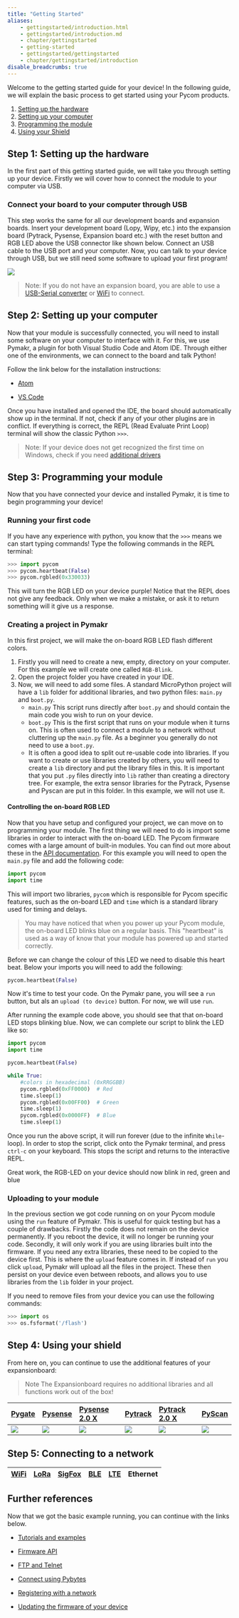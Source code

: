 ```yaml
---
title: "Getting Started"
aliases:
    - gettingstarted/introduction.html
    - gettingstarted/introduction.md
    - chapter/gettingstarted
    - getting-started
    - gettingstarted/gettingstarted
    - chapter/gettingstarted/introduction
disable_breadcrumbs: true
---
```


Welcome to the getting started guide for your device!
In the following guide, we will explain the basic process to get started using your Pycom products.

1. [Setting up the hardware](#step-1-setting-up-the-hardware)
2. [Setting up your computer](#step-2-setting-up-your-computer)
3. [Programming the module](#step-3-programming-your-module)
4. [Using your Shield](#step-4-using-your-shield)

<!-- ![](/gitbook/assets/getting_started%20%281%29.png) -->

## Step 1: Setting up the hardware

In the first part of this getting started guide, we will take you through setting up your device. Firstly we will cover how to connect the module to your computer via USB.

### Connect your board to your computer through USB

This step works the same for all our development boards and expansion boards. Insert your development board (Lopy, Wipy, etc.) into the expansion board (Pytrack, Pysense, Expansion board etc.) with the reset button and RGB LED above the USB connector like shown below. Connect an USB cable to the USB port and your computer. Now, you can talk to your device through USB, but we still need some software to upload your first program!

![](/gitbook/assets/expansion_board_3_lopy4.png)

>Note: If you do not have an expansion board, you are able to use a [USB-Serial converter](/gettingstarted/programming/usbserial/) or [WiFi](/gettingstarted/programming/ftp/) to connect.


## Step 2: Setting up your computer

Now that your module is successfully connected, you will need to install some software on your computer to interface with it. For this, we use Pymakr, a plugin for both Visual Studio Code and Atom IDE. Through either one of the environments, we can connect to the board and talk Python!

Follow the link below for the installation instructions:

- [Atom](/gettingstarted/software/atom/)

- [VS Code](/gettingstarted/software/vscode/)

Once you have installed and opened the IDE, the board should automatically show up in the terminal. If not, check if any of your other plugins are in conflict. If everything is correct, the REPL (Read Evaluate Print Loop) terminal will show the classic Python `>>>`.

>Note: If your device does not get recognized the first time on Windows, check if you need [additional drivers](/gettingstarted/software/drivers/)

## Step 3: Programming your module

Now that you have connected your device and installed Pymakr, it is time to begin programming your device!

### Running your first code
If you have any experience with python, you know that the `>>>` means we can start typing commands! Type the following commands in the REPL terminal:
```python
>>> import pycom
>>> pycom.heartbeat(False)
>>> pycom.rgbled(0x330033)
```
This will turn the RGB LED on your device purple! Notice that the REPL does not give any feedback. Only when we make a mistake, or ask it to return something will it give us a response.

### Creating a project in Pymakr
In this first project, we will make the on-board RGB LED flash different colors.

1. Firstly you will need to create a new, empty, directory on your computer. For this example we will create one called `RGB-Blink`.
2. Open the project folder you have created in your IDE.
3. Now, we will need to add some files. A standard MicroPython project will have a `lib` folder for additional libraries, and two python files: `main.py` and `boot.py`.
    * `main.py` This script runs directly after `boot.py` and should contain the main code you wish to run on your device.
    * `boot.py` This is the first script that runs on your module when it turns on. This is often used to connect a module to a network without cluttering up the `main.py` file. As a beginner you generally do not need to use a `boot.py`.
    * It is often a good idea to split out re-usable code into libraries. If you want to create or use libraries created by others, you will need to create a `lib` directory and put the library files in this. It is important that you put `.py` files directly into `lib` rather than creating a directory tree. For example, the extra sensor libraries for the Pytrack, Pysense and Pyscan are put in this folder. In this example, we will not use it.


#### Controlling the on-board RGB LED

Now that you have setup and configured your project, we can move on to programming your module. The first thing we will need to do is import some libraries in order to interact with the on-board LED. The Pycom firmware comes with a large amount of built-in modules. You can find out more about these in the [API documentation](/firmwareapi/introduction). For this example you will need to open the `main.py` file and add the following code:

```python
import pycom
import time
```

This will import two libraries, `pycom` which is responsible for Pycom specific features, such as the on-board LED and `time` which is a standard library used for timing and delays.

>You may have noticed that when you power up your Pycom module, the on-board LED blinks blue on a regular basis. This "heartbeat" is used as a way of know that your module has powered up and started correctly.

Before we can change the colour of this LED we need to disable this heart beat. Below your imports you will need to add the following:


```python
pycom.heartbeat(False)
```


Now it's time to test your code. On the Pymakr pane, you will see a `run` button, but als an `upload (to device)` button. For now, we will use `run`.

After running the example code above, you should see that that on-board LED stops blinking blue. Now, we can complete our script to blink the LED like so:

```python
import pycom
import time

pycom.heartbeat(False)

while True:
    #colors in hexadecimal (0xRRGGBB)
    pycom.rgbled(0xFF0000)  # Red
    time.sleep(1)
    pycom.rgbled(0x00FF00)  # Green
    time.sleep(1)
    pycom.rgbled(0x0000FF)  # Blue
    time.sleep(1)
```

Once you run the above script, it will run forever (due to the infinite `While`-loop). In order to stop the script, click onto the Pymakr terminal, and press `ctrl-c` on your keyboard. This stops the script and returns to the interactive REPL.

Great work, the RGB-LED on your device should now blink in red, green and blue

### Uploading to your module

In the previous section we got code running on on your Pycom module using the `run` feature of Pymakr. This is useful for quick testing but has a couple of drawbacks. Firstly the code does not remain on the device permanently. If you reboot the device, it will no longer be running your code. Secondly, it will only work if you are using libraries built into the firmware. If you need any extra libraries, these need to be copied to the device first. This is where the `upload` feature comes in. If instead of `run` you click `upload`, Pymakr will upload all the files in the project. These then persist on your device even between reboots, and allows you to use libraries from the `lib` folder in your project.

If you need to remove files from your device you can use the following commands:

```python
>>> import os
>>> os.fsformat('/flash')
```

## Step 4: Using your shield
From here on, you can continue to use the additional features of your expansionboard:
>Note The Expansionboard requires no additional libraries and all functions work out of the box!

|[ Pygate](/tutorials/expansionboards/pygate/)| [Pysense](/tutorials/expansionboards/pysense/) | [Pysense 2.0 X](/tutorials/expansionboards/pysense2/)| [Pytrack](/tutorials/expansionboards/pytrack/)| [Pytrack 2.0 X](/tutorials/expansionboards/pytrack2/)| [PyScan ](/tutorials/expansionboards/pyscan/)|
|:----|:-----|:-----|:-----|:-----|:----|
| [![](/gitbook/assets/expansionboards/pygate.png)](/tutorials/expansionboards/pygate/)|[![](/gitbook/assets/expansionboards/pysense1.png)](/tutorials/expansionboards/pysense/) | [![](/gitbook/assets/expansionboards/pysense2.png)](/tutorials/expansionboards/pysense2/)| [![](/gitbook/assets/expansionboards/pytrack1.png)](/tutorials/expansionboards/pytrack/)| [![](/gitbook/assets/expansionboards/pytrack2.png)](/tutorials/expansionboards/pytrack2/)| [![](/gitbook/assets/expansionboards/pyscan.png)](/tutorials/expansionboards/pyscan/) |

## Step 5: Connecting to a network

|[WiFi](/tutorials/networks/wlan/) | [LoRa](/tutorials/networks/lora/) | [SigFox](/tutorials/networks/sigfox/) | [BLE](/tutorials/networks/ble/) | [LTE](/tutorials.networks/lte/) | Ethernet |
|:---|:---|:---|:---|:---|:---|
## Further references
Now that we got the basic example running, you can continue with the links below.


* [Tutorials and examples](/tutorials/)

* [Firmware API](/firmwareapi/)

* [FTP and Telnet](/gettingstarted/programming/ftp/)

* [Connect using Pybytes](/pybytes/getstarted/)

* [Registering with a network](/gettingstarted/registration/)

* [Updating the firmware of your device](/updatefirmware/)


<!--## Step 4: (Optional) Connect through WiFi (Telnet & FTP)

On boot, your device will initialize an Access Point (AP), together with a FTP and telnet server, to which you can communicate over WiFi. This feature can be very useful if you do not have physical access to your device. Look in your WiFi connections for the SSID: `xxpy-wlan-####`. Connect to it using the default password: ` `. -->

